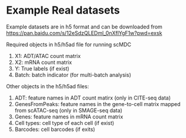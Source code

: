# Example Real datasets

Example datasets are in h5 format and can be downloaded from https://pan.baidu.com/s/12eSdzQLEDml_0nXflYgF1w?pwd=exsk 

Required objects in h5/h5ad file for running scMDC
1) X1: ADT/ATAC count matrix
2) X2: mRNA count matrix
3) Y: True labels (if exist)
4) Batch: batch indicator (for multi-batch analysis)

Other objects in the h5/h5ad files:
1) ADT: feature names in ADT count matirx (only in CITE-seq data)
2) GenesFromPeaks: feature names in the gene-to-cell matrix mapped from scATAC-seq (only in SMAGE-seq data)
3) Genes: feature names in mRNA count matrix
4) Cell types: cell type of each cell (if exist)
5) Barcodes: cell barcodes (if exits)
